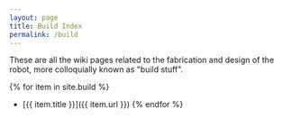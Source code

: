 ```yaml
---
layout: page
title: Build Index
permalink: /build
---
```


These are all the wiki pages related to the fabrication and design of the robot, more colloquially known as "build stuff".

{% for item in site.build %}
  * [{{ item.title }}]({{ item.url }})
{% endfor %}
